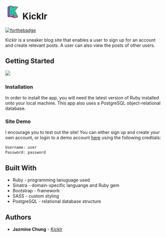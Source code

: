 # <img src="https://github.com/Chungzilla/chungzilla.github.io/blob/master/images/kicklr_k.PNG" width="48"> Kicklr
[![forthebadge](https://forthebadge.com/images/badges/made-with-ruby.svg)](https://forthebadge.com) 

Kicklr is a sneaker blog site that enables a user to sign up for an account and create relevant posts. A user can also view the posts of other users.

## Getting Started

<img src="https://media.giphy.com/media/3o7TKA9qD3bBwK6VYA/giphy.gif">


### Installation
In order to install the app, you will need the latest version of Ruby installed onto your local machine. This app also uses a PostgreSQL object-relational database.

### Site Demo
I encourage you to test out the site! You can either sign up and create your own account, or login to a demo account [here](https://www.kicklr.herokuapp.com) using the following credtials:

```
Username: user
Password: password
```

## Built With
- Ruby - programming lanuguage used
- Sinatra - domain-specific languange and Ruby gem
- Bootstrap - framework
- SASS - custom styling
- PostgreSQL - relational database structure

## Authors
- **Jazmine Chung** - [Kicklr](https://kicklr.herokuapp.com)


